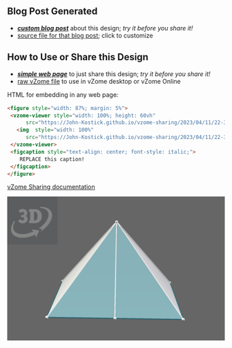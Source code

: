 
## Blog Post Generated

 - [***custom blog post***](<https://John-Kostick.github.io/vzome-sharing/2023/04/11/Pyramid-construction-22-32-28.html>) about this design; *try it before you share it!*
 - [source file for that blog post](<https://github.com/John-Kostick/vzome-sharing/edit/main/_posts/2023-04-11-Pyramid-construction-22-32-28.md>); click to customize
 


## How to Use or Share this Design

 - [***simple web page***](<https://John-Kostick.github.io/vzome-sharing/2023/04/11/22-32-28-Pyramid-construction/>) to just share this design; *try it before you share it!*
 - [raw vZome file](<https://raw.githubusercontent.com/John-Kostick/vzome-sharing/main/2023/04/11/22-32-28-Pyramid-construction/Pyramid-construction.vZome>) to use in vZome desktop or vZome Online
 
 HTML for embedding in any web page:
 ```html
<figure style="width: 87%; margin: 5%">
  <vzome-viewer style="width: 100%; height: 60vh"
       src="https://John-Kostick.github.io/vzome-sharing/2023/04/11/22-32-28-Pyramid-construction/Pyramid-construction.vZome" >
    <img  style="width: 100%"
       src="https://John-Kostick.github.io/vzome-sharing/2023/04/11/22-32-28-Pyramid-construction/Pyramid-construction.png" >
  </vzome-viewer>
  <figcaption style="text-align: center; font-style: italic;">
     REPLACE this caption!
  </figcaption>
</figure>
 ```

[vZome Sharing documentation](https://vzome.github.io/vzome/sharing.html#how-it-works)

![Image](<Pyramid-construction.png>)

